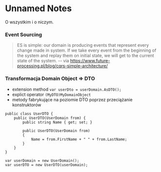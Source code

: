 # Unnamed Notes

O wszystkim i o niczym.

### Event Sourcing

> ES is simple: our domain is producing events that represent every change made in system. If we take every event from the beginning of the system and replay them on initial state, we will get to the current state of the system. 
> -- via https://www.future-processing.pl/blog/cqrs-simple-architecture/

### Transformacja Domain Object => DTO

- extension method ```var userDto = userDomain.AsDTO();```
- explict operator ```(MyDTO)MyDomainObject```
- metody fabrykujące na poziomie DTO poprzez przeciążanie konstruktorów

```
public class UserDTO {
    public UserDTO(UserDomain from) {
        public string Name { get; set; }

        public UserDTO(UserDomain from)
        {
            Name = from.FirstName + " " + from.LastName;
        }
    }
}

var userDomain = new UserDomain();
var userDTO = new UserDTO(userDomain);
```
